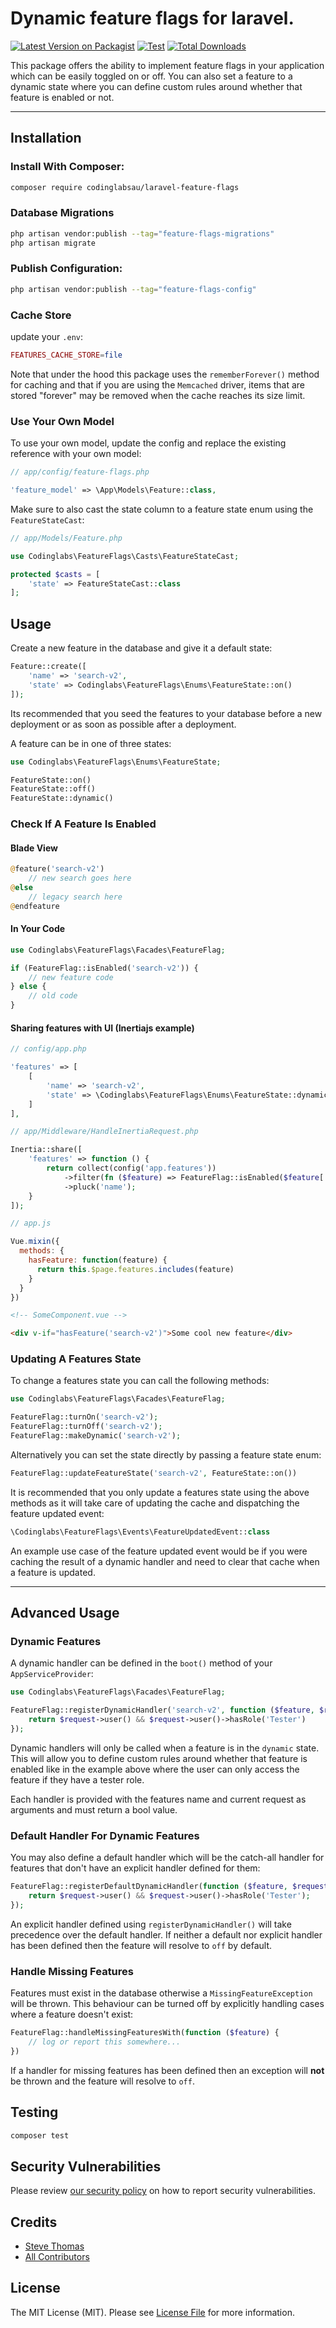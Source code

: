 # Dynamic feature flags for laravel.

[![Latest Version on Packagist](https://img.shields.io/packagist/v/codinglabsau/laravel-feature-flags.svg?style=flat-square)](https://packagist.org/packages/codinglabsau/laravel-feature-flags)
[![Test](https://github.com/codinglabsau/laravel-feature-flags/actions/workflows/run-tests.yml/badge.svg)](https://github.com/codinglabsau/laravel-feature-flags/actions/workflows/run-tests.yml)
[![Total Downloads](https://img.shields.io/packagist/dt/codinglabsau/laravel-feature-flags.svg?style=flat-square)](https://packagist.org/packages/codinglabsau/laravel-feature-flags)

This package offers the ability to implement feature flags in your application which can be easily toggled on or off. You can also set a feature to a dynamic state where you can define custom rules around whether that feature is enabled or not.
___
## Installation

### Install With Composer:

```bash
composer require codinglabsau/laravel-feature-flags
```

### Database Migrations

```bash
php artisan vendor:publish --tag="feature-flags-migrations"
php artisan migrate
```

### Publish Configuration:

```bash
php artisan vendor:publish --tag="feature-flags-config"
```


### Cache Store
update your `.env`:
```php
FEATURES_CACHE_STORE=file
```
Note that under the hood this package uses the `rememberForever()` method for caching and that if you are using the `Memcached` driver, items that are stored "forever" may be removed when the cache reaches its size limit.

### Use Your Own Model

To use your own model, update the config and replace the existing reference with your own model:

```php
// app/config/feature-flags.php

'feature_model' => \App\Models\Feature::class,
```

Make sure to also cast the state column to a feature state enum using the `FeatureStateCast`:

```php
// app/Models/Feature.php

use Codinglabs\FeatureFlags\Casts\FeatureStateCast;

protected $casts = [
    'state' => FeatureStateCast::class
];
```

## Usage

Create a new feature in the database and give it a default state:
```php
Feature::create([
    'name' => 'search-v2',
    'state' => Codinglabs\FeatureFlags\Enums\FeatureState::on()
]);
```

Its recommended that you seed the features to your database before a new deployment or as soon as possible after a deployment.

A feature can be in one of three states:
```php
use Codinglabs\FeatureFlags\Enums\FeatureState;

FeatureState::on()
FeatureState::off()
FeatureState::dynamic()
```
### Check If A Feature Is Enabled

#### Blade View
```php
@feature('search-v2')
    // new search goes here
@else
    // legacy search here
@endfeature
```

#### In Your Code
```php
use Codinglabs\FeatureFlags\Facades\FeatureFlag;

if (FeatureFlag::isEnabled('search-v2')) {
    // new feature code
} else {
    // old code
}
```

#### Sharing features with UI (Inertiajs example)
```php
// config/app.php

'features' => [
    [
        'name' => 'search-v2',
        'state' => \Codinglabs\FeatureFlags\Enums\FeatureState::dynamic()
    ]
],
```

```php
// app/Middleware/HandleInertiaRequest.php

Inertia::share([
    'features' => function () {
        return collect(config('app.features'))
            ->filter(fn ($feature) => FeatureFlag::isEnabled($feature['name']))
            ->pluck('name');
    }
]);
```

```javascript
// app.js

Vue.mixin({
  methods: {
    hasFeature: function(feature) {
      return this.$page.features.includes(feature)
    }
  }
})
```
```html
<!-- SomeComponent.vue -->

<div v-if="hasFeature('search-v2')">Some cool new feature</div>
```

### Updating A Features State

To change a features state you can call the following methods:
```php
use Codinglabs\FeatureFlags\Facades\FeatureFlag;

FeatureFlag::turnOn('search-v2');
FeatureFlag::turnOff('search-v2');
FeatureFlag::makeDynamic('search-v2');
```
Alternatively you can set the state directly by passing a feature state enum:
```php
FeatureFlag::updateFeatureState('search-v2', FeatureState::on())
```
It is recommended that you only update a features state using the above methods as it will take care of updating the cache and dispatching the feature updated event:

```php
\Codinglabs\FeatureFlags\Events\FeatureUpdatedEvent::class
```
An example use case of the feature updated event would be if you were caching the result of a dynamic handler and need to clear that cache when a feature is updated.

___
## Advanced Usage

### Dynamic Features

A dynamic handler can be defined in the `boot()` method of your `AppServiceProvider`:
```php
use Codinglabs\FeatureFlags\Facades\FeatureFlag;

FeatureFlag::registerDynamicHandler('search-v2', function ($feature, $request) {
    return $request->user() && $request->user()->hasRole('Tester')
});
```
Dynamic handlers will only be called when a feature is in the `dynamic` state. This will allow you to define custom rules around whether that feature is enabled like in the example above where the user can only access the feature if they have a tester role. 

Each handler is provided with the features name and current request as arguments and must return a bool value.

### Default Handler For Dynamic Features

You may also define a default handler which will be the catch-all handler for features that don't have an explicit handler defined for them:

```php
FeatureFlag::registerDefaultDynamicHandler(function ($feature, $request) {
    return $request->user() && $request->user()->hasRole('Tester');
});
```

An explicit handler defined using `registerDynamicHandler()` will take precedence over the default handler. If neither a default nor explicit handler has been defined then the feature will resolve to `off` by default.

### Handle Missing Features

Features must exist in the database otherwise a `MissingFeatureException` will be thrown. This behaviour can be turned off by explicitly handling cases where a feature doesn't exist:

```php
FeatureFlag::handleMissingFeaturesWith(function ($feature) {
    // log or report this somewhere...
})
```

If a handler for missing features has been defined then an exception will **not** be thrown and the feature will resolve to `off`.

## Testing

```bash
composer test
```

## Security Vulnerabilities

Please review [our security policy](../../security/policy) on how to report security vulnerabilities.

## Credits

- [Steve Thomas](https://github.com/codinglabsau)
- [All Contributors](../../contributors)

## License

The MIT License (MIT). Please see [License File](LICENSE.md) for more information.
